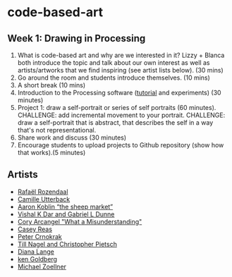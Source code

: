 # code-based-art

## Week 1: Drawing in Processing

1. What is code-based art and why are we interested in it? Lizzy + Blanca both introduce the topic and talk about our own interest as well as artists/artworks that we find inspiring (see artist lists below). (30 mins)
2. Go around the room and students introduce themselves. (10 mins)
3. A short break (10 mins)
4. Introduction to the Processing software ([tutorial](https://www.raspberrypi.org/learning/introduction-to-processing/worksheet/) and experiments) (30 minutes)
5. Project 1: draw a self-portrait or series of self portraits (60 minutes).
 CHALLENGE: add incremental movement to your portrait.
 CHALLENGE: draw a self-portrait that is abstract, that describes the self in a way that's not representational.   
 6. Share work and discuss (30 minutes) 
 7. Encourage students to upload projects to Github repository (show how that works).(5 minutes)

 ## Artists
* [Rafaël Rozendaal](http://www.newrafael.com/websites/)
* [Camille Utterback](http://camilleutterback.com/)
* [Aaron Koblin “the sheep market”](http://www.aaronkoblin.com/work/thesheepmarket/)
* [Vishal K Dar and Gabriel L Dunne](https://vimeo.com/38492062)
* [Cory Arcangel "What a Misunderstanding"](http://www.what-a-misunderstanding.com/)
* [Casey Reas](https://vimeo.com/22955812)
* [Peter Crnokrak](http://www.petercrnokrak.com)
* [Till Nagel and Christopher Pietsch](https://uclab.fh-potsdam.de/cf/)
* [Diana Lange](http://butdoesitfloat.com/My-job-is-to-make-images-and-leave-the-decision-making-and-conclusion)
* [ken Goldberg](https://boomcalifornia.com/2015/08/18/bloom/)
* [Michael Zoellner](http://i.document.m05.de/2013/05/23/joy-divisions-unknown-pleasures-printed-in-3d/)

